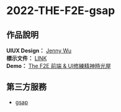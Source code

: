 # 2022-THE-F2E-gsap

## <i class="fa fa-paper-plane" aria-hidden="true"></i> 作品說明
**UIUX Design：** [Jenny Wu](https://2022.thef2e.com/users/12061549261447630282) <br>
**標示文件：** [LINK](https://www.figma.com/file/M2aMcZsEIKBbRdLkj7fCAd/F2E-%2F-W1%3A-%E6%B4%BB%E5%8B%95%E7%B6%B2%E7%AB%99%E8%A8%AD%E8%A8%88?node-id=224%3A35891&t=xID3W5ZVDRNwYPzW-0)</br>
**Demo：** [The F2E 前端 & UI修練精神時光屋](https://yuting-hsieh.github.io/2022-THE-F2E-gsap/)

## <i class="fa fa-paper-plane" aria-hidden="true"></i> 第三方服務
* [gsap](https://greensock.com/)
